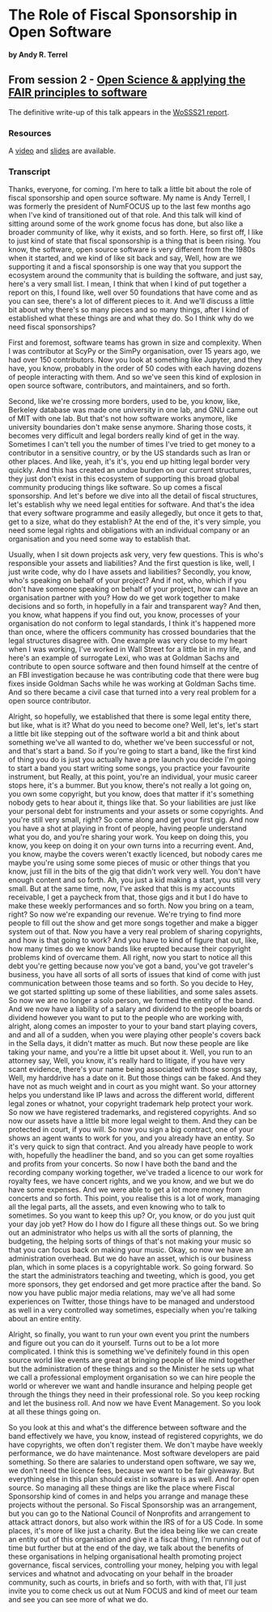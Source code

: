 # The Role of Fiscal Sponsorship in Open Software
**by Andy R. Terrel**  

## From session 2 - [Open Science & applying the FAIR principles to software](/wosss21/agenda#session-2)  

The definitive write-up of this talk appears in the [WoSSS21 report](https://wosss.org/#reports).

### Resources

A [video]( https://www.youtube.com/watch?v=7E72Mi6Z2Tc&list=PLXAvKzjdTsrxFqbjWtxHjfJc0RN6jMwZg&index=14) and [slides](https://github.com/aterrel/fiscal-sponsorship-talk/blob/master/fiscal-sponsorship.ipynb) are available.

### Transcript 

Thanks, everyone, for coming. I'm here to talk a little bit about the role of fiscal sponsorship and open source software. My name is Andy Terrell, I was formerly the president of NumFOCUS up to the last few months ago when I've kind of transitioned out of that role. And this talk will kind of sitting around some of the work gnome focus has done, but also like a broader community of like, why it exists, and so forth. Here, so first off, I like to just kind of state that fiscal sponsorship is a thing that is been rising. You know, the software, open source software is very different from the 1980s when it started, and we kind of like sit back and say, Well, how are we supporting it and a fiscal sponsorship is one way that you support the ecosystem around the community that is building the software, and just say, here's a very small list. I mean, I think that when I kind of put together a report on this, I found like, well over 50 foundations that have come and as you can see, there's a lot of different pieces to it. And we'll discuss a little bit about why there's so many pieces and so many things, after I kind of established what these things are and what they do. So I think why do we need fiscal sponsorships? 

First and foremost, software teams has grown in size and complexity. When I was contributor at ScyPy or the SimPy organisation, over 15 years ago, we had over 150 contributors. Now you look at something like Jupyter, and they have, you know, probably in the order of 50 codes with each having dozens of people interacting with them. And so we've seen this kind of explosion in open source software, contributors, and maintainers, and so forth. 

Second, like we're crossing more borders, used to be, you know, like, Berkeley database was made one university in one lab, and GNU came out of MIT with one lab. But that's not how software works anymore, like university boundaries don't make sense anymore. Sharing those costs, it becomes very difficult and legal borders really kind of get in the way. Sometimes I can't tell you the number of times I've tried to get money to a contributor in a sensitive country, or by the US standards such as Iran or other places. And like, yeah, it's it's, you end up hitting legal border very quickly. And this has created an undue burden on our current structures, they just don't exist in this ecosystem of supporting this broad global community producing things like software. So up comes a fiscal sponsorship. And let's before we dive into all the detail of fiscal structures, let's establish why we need legal entities for software. And that's the idea that every software programme and easily allegedly, but once it gets to that, get to a size, what do they establish? At the end of the, it's very simple, you need some legal rights and obligations with an individual company or an organisation and you need some way to establish that. 

Usually, when I sit down projects ask very, very few questions. This is who's responsible your assets and liabilities? And the first question is like, well, I just write code, why do I have assets and liabilities? Secondly, you know, who's speaking on behalf of your project? And if not, who, which if you don't have someone speaking on behalf of your project, how can I have an organisation partner with you? How do we get work together to make decisions and so forth, in hopefully in a fair and transparent way? And then, you know, what happens if you find out, you know, processes of your organisation do not conform to legal standards, I think it's happened more than once, where the officers community has crossed boundaries that the legal structures disagree with. One example was very close to my heart when I was working, I've worked in Wall Street for a little bit in my life, and here's an example of surrogate Lexi, who was at Goldman Sachs and contribute to open source software and then found himself at the centre of an FBI investigation because he was contributing code that there were bug fixes inside Goldman Sachs while he was working at Goldman Sachs time. And so there became a civil case that turned into a very real problem for a open source contributor. 

Alright, so hopefully, we established that there is some legal entity there, but like, what is it? What do you need to become one? Well, let's, let's start a little bit like stepping out of the software world a bit and think about something we've all wanted to do, whether we've been successful or not, and that's start a band. So if you're going to start a band, like the first kind of thing you do is just you actually have a pre launch you decide I'm going to start a band you start writing some songs, you practice your favourite instrument, but Really, at this point, you're an individual, your music career stops here, it's a bummer. But you know, there's not really a lot going on, you own some copyright, but you know, does that matter if it's something nobody gets to hear about it, things like that. So your liabilities are just like your personal debt for instruments and your assets or some copyrights. And you're still very small, right? So come along and get your first gig. And now you have a shot at playing in front of people, having people understand what you do, and you're sharing your work. You keep on doing this, you know, you keep on doing it on your own turns into a recurring event. And, you know, maybe the covers weren't exactly licenced, but nobody cares me maybe you're using some some pieces of music or other things that you know, just fill in the bits of the gig that didn't work very well. You don't have enough content and so forth. Ah, you just a kid making a start, you still very small. But at the same time, now, I've asked that this is my accounts receivable, I get a paycheck from that, those gigs and it but I do have to make these weekly performances and so forth. Now you bring on a team, right? So now we're expanding our revenue. We're trying to find more people to fill out the show and get more songs together and make a bigger system out of that. Now you have a very real problem of sharing copyrights, and how is that going to work? And you have to kind of figure that out, like, how many times do we know bands like erupted because their copyright problems kind of overcame them. All right, now you start to notice all this debt you're getting because now you've got a band, you've got traveler's business, you have all sorts of all sorts of issues that kind of come with just communication between those teams and so forth. So you decide to Hey, we got started splitting up some of these liabilities, and some sales assets. So now we are no longer a solo person, we formed the entity of the band. And we now have a liability of a salary and dividend to the people boards or dividend however you want to put to the people who are working with, alright, along comes an imposter to your to your band start playing covers, and and all of a sudden, when you were playing other people's covers back in the Sella days, it didn't matter as much. But now these people are like taking your name, and you're a little bit upset about it. Well, you run to an attorney say, Well, you know, it's really hard to litigate, if you have very scant evidence, there's your name being associated with those songs say, Well, my harddrive has a date on it. But those things can be faked. And they have not as much weight and in court as you might want. So your attorney helps you understand like IP laws and across the different world, different legal zones or whatnot, your copyright trademark help protect your work. So now we have registered trademarks, and registered copyrights. And so now our assets have a little bit more legal weight to them. And they can be protected in court, if you will. So now you sign a big contract, one of your shows an agent wants to work for you, and you already have an entity. So it's very quick to sign that contract. And you already have people to work with, hopefully the headliner the band, and so you can get some royalties and profits from your concerts. So now I have both the band and the recording company working together, we've traded a licence to our work for royalty fees, we have concert rights, and we you know, and we but we do have some expenses. And we were able to get a lot more money from concerts and so forth. This point, you realise this is a lot of work, managing all the legal parts, all the assets, and even knowing who to talk to sometimes. So you want to keep this up? Or, you know, or do you just quit your day job yet? How do I how do I figure all these things out. So we bring out an administrator who helps us with all the sorts of planning, the budgeting, the helping sorts of things of that's not making your music so that you can focus back on making your music. Okay, so now we have an administration overhead. But we do have an asset, which is our business plan, which in some places is a copyrightable work. So going forward. So the start the administrators teaching and tweeting, which is good, you get more sponsors, they get endorsed and get more practice after the band. So now you have public major media relations, may we've all had some experiences on Twitter, those things have to be managed and understood as well in a very controlled way sometimes, especially when you're talking about an entire entity. 

Alright, so finally, you want to run your own event you print the numbers and figure out you can do it yourself. Turns out to be a lot more complicated. I think this is something we've definitely found in this open source world like events are great at bringing people of like mind together but the administration of these things and so the Minister he sets up what we call a professional employment organisation so we can hire people the world or wherever we want and handle insurance and helping people get through the things they need in their professional role. So you keep rocking and let the business roll. And now we have Event Management. So you look at all these things going on. 

So you look at this and what's the difference between software and the band effectively we have, you know, instead of registered copyrights, we do have copyrights, we often don't register them. We don't maybe have weekly performance, we do have maintenance. Most software developers are paid something. So there are salaries to understand open software, we say we, we don't need the licence fees, because we want to be fair giveaway. But everything else in this plan should exist in software is as well. And for open source. So managing all these things are like the place where Fiscal Sponsorship kind of comes in and helps you arrange and manage these projects without the personal. So Fiscal Sponsorship was an arrangement, but you can go to the National Council of Nonprofits and arrangement to attack attract donors, but also work within the IRS of for a US Code. In some places, it's more of like just a charity. But the idea being like we can create an entity out of this organisation and give it a fiscal thing, I'm running out of time but further but at the end of the day, we talk about the benefits of these organisations in helping organisational health promoting project governance, fiscal services, controlling your money, helping you with legal services and whatnot and advocating on your behalf in the broader community, such as courts, in briefs and so forth, with with that, I'll just invite you to come check us out at Num FOCUS and kind of meet our team and see you can see more of what we do.

